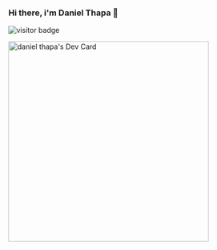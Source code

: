 ### Hi there, i'm Daniel Thapa 👋

![visitor badge](https://visitor-badge.glitch.me/badge?page_id=jwenjian.visitor-badge&left_text=MyPageVisitors)


<a href="https://app.daily.dev/danielthapa"><img src="https://api.daily.dev/devcards/6d6c0812051543b99a0147f9dfc520f5.png?r=3im" width="400" alt="daniel thapa's Dev Card"/></a>
<!--
**Danielthapa/Danielthapa** is a ✨ _special_ ✨ repository because its `README.md` (this file) appears on your GitHub profile.

Here are some ideas to get you started:

- 🔭 I’m currently working on ...
- 🌱 I’m currently learning ...
- 👯 I’m looking to collaborate on ...
- 🤔 I’m looking for help with ...
- 💬 Ask me about ...
- 📫 How to reach me: ...
- 😄 Pronouns: ...
- ⚡ Fun fact: ...
-->
